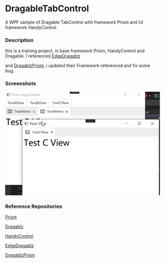 # DragableTabControl
A WPF sample of Dragable TabControl whit framework Prism and UI framework HandyControl

### Description 

this is a training project, in base framework Prism, HandyControl and Dragable. I referenced [EdgeDragablz](https://github.com/codingdna2/EdgeDragablz)

and [DragablzPrism](https://github.com/svantreeck/DragablzPrism), i updated their Framework referenced and fix some bug.



### Screenshots

![image-20221006172158860](https://github.com/yijie0110/DragableTabControl/blob/master/README.assets/image-20221006172158860.png)



### Reference Repositories

[Prism](https://github.com/PrismLibrary/Prism) 

[Dragablz](https://github.com/ButchersBoy/Dragablz) 

[HandyControl](https://github.com/HandyOrg/HandyControl)

[EdgeDragablz](https://github.com/codingdna2/EdgeDragablz)

[DragablzPrism](https://github.com/svantreeck/DragablzPrism)
